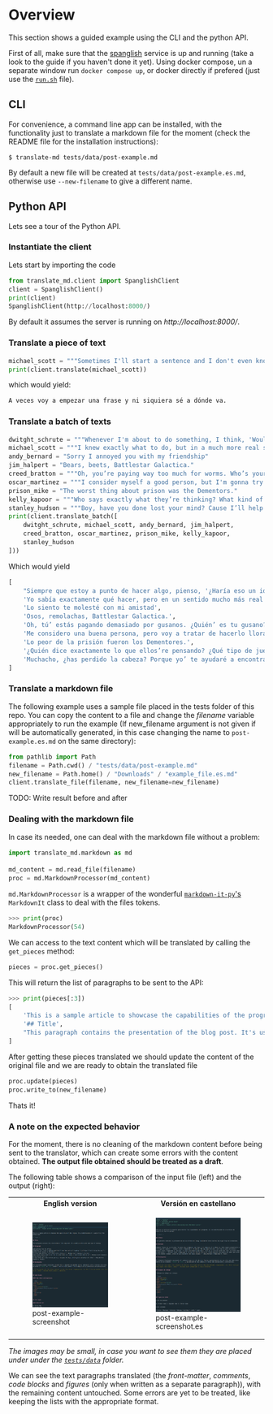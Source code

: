 # Overview

This section shows a guided example using the CLI and the python API.

First of all, make sure that the [spanglish](https://github.com/plaguss/spanglish) service is up and running (take a look to the guide if you haven't done it yet). Using docker compose, un a separate window run `docker compose up`, or docker directly if prefered (just use the [`run.sh`](https://github.com/plaguss/spanglish/run.sh) file).

## CLI

For convenience, a command line app can be installed, with the functionality just to translate a markdown file for the moment (check the README file for the installation instructions):

```console
$ translate-md tests/data/post-example.md
```

By default a new file will be created at `tests/data/post-example.es.md`, otherwise use `--new-filename` to give a different name.


## Python API

Lets see a tour of the Python API.

### Instantiate the client

Lets start by importing the code 

```Python
from translate_md.client import SpanglishClient
client = SpanglishClient()
print(client)
SpanglishClient(http://localhost:8000/) 
```

By default it assumes the server is running on *http://localhost:8000/*.

### Translate a piece of text

```Python
michael_scott = """Sometimes I'll start a sentence and I don't even know where it's going. I just hope I find it along the way."""
print(client.translate(michael_scott))
```

which would yield:

```Python
A veces voy a empezar una frase y ni siquiera sé a dónde va.
```

### Translate a batch of texts

```Python
dwitght_schrute = """Whenever I'm about to do something, I think, 'Would an idiot do that?' and if they would, I do not do that thing."""
michael_scott = """I knew exactly what to do, but in a much more real sense I had no idea what to do."""
andy_bernard = "Sorry I annoyed you with my friendship"
jim_halpert = "Bears, beets, Battlestar Galactica."
creed_bratton = """Oh, you’re paying way too much for worms. Who’s your worm guy?"""
oscar_martinez = """I consider myself a good person, but I'm gonna try to make him cry."""
prison_mike = "The worst thing about prison was the Dementors."
kelly_kapoor = """Who says exactly what they’re thinking? What kind of a game is that?"""
stanley_hudson = """Boy, have you done lost your mind? Cause I’ll help you find it!"""
print(client.translate_batch([
    dwitght_schrute, michael_scott, andy_bernard, jim_halpert,
    creed_bratton, oscar_martinez, prison_mike, kelly_kapoor,
    stanley_hudson
]))
```

Which would yield

```Python
[
    "Siempre que estoy a punto de hacer algo, pienso, '¿Haría eso un idiota?' y si lo hicieran, no lo hago.",
    'Yo sabía exactamente qué hacer, pero en un sentido mucho más real no tenía idea de qué hacer.',
    'Lo siento te molesté con mi amistad',
    'Osos, remolachas, Battlestar Galactica.',
    'Oh, tú’ estás pagando demasiado por gusanos. ¿Quién’ es tu gusano?',
    'Me considero una buena persona, pero voy a tratar de hacerlo llorar.',
    'Lo peor de la prisión fueron los Dementores.',
    '¿Quién dice exactamente lo que ellos’re pensando? ¿Qué tipo de juego es eso?',
    'Muchacho, ¿has perdido la cabeza? Porque yo’ te ayudaré a encontrarlo!'
]
```

### Translate a markdown file

The following example uses a sample file placed in the tests folder of this repo. You can copy the content to a file and change the *filename* variable appropriately to run the example (If new_filename argument is not given if will be automatically generated, in this case changing the name to `post-example.es.md` on the same directory):

```Python
from pathlib import Path
filename = Path.cwd() / "tests/data/post-example.md"
new_filename = Path.home() / "Downloads" / "example_file.es.md"
client.translate_file(filename, new_filename=new_filename)
```

TODO: Write result before and after


### Dealing with the markdown file

In case its needed, one can deal with the markdown file without a problem:

```Python
import translate_md.markdown as md

md_content = md.read_file(filename)
proc = md.MarkdownProcessor(md_content)
```

`md.MarkdownProcessor` is a wrapper of the wonderful [`markdown-it-py`'s](https://markdown-it-py.readthedocs.io/en/latest/using.html) `MarkdownIt` class to deal with the files tokens.

```Python
>>> print(proc)
MarkdownProcessor(54)
```

We can access to the text content which will be translated by calling the `get_pieces` method:

```Python
pieces = proc.get_pieces()
```

This will return the list of paragraphs to be sent to the API:

```Python
>>> print(pieces[:3])
[
    'This is a sample article to showcase the capabilities of the program. Its a moddification of a sample file from gohugo repo.',
    '## Title',
    "This paragraph contains the presentation of the blog post. It's usually written with some type of heading."
]
```

After getting these pieces translated we should update the content of the original file and we are ready to obtain the translated file

```Python
proc.update(pieces)
proc.write_to(new_filename)
```

Thats it!


### A note on the expected behavior

For the moment, there is no cleaning of the markdown content before being sent to the translator, which can create some errors with the content obtained. **The output file obtained should be treated as a draft**.

The following table shows a comparison of the input file (left) and the output (right):

<table>
  <tr>
    <th>English version</th>
    <th>Versión en castellano</th>
  </tr>
    <td>
         <figure>
            <img src="../assets/post-example-screenshot.png" alt="post-example-screenshot" style="width:100%">
            <figcaption>post-example-screenshot</figcaption>
        </figure> 
    </td>
    <td>
         <figure>
            <img src="../assets/post-example-screenshot.es.png" alt="post-example-screenshot.es" style="width:100%">
            <figcaption>post-example-screenshot.es</figcaption>
        </figure> 
    </td>
</table>

*The images may be small, in case you want to see them they are placed under under the [`tests/data`](https://github.com/plaguss/translate-md/tree/main/tests/data) folder.*

We can see the text paragraphs translated (the *front-matter*, *comments*, *code blocks* and *figures* (only when written as a separate paragraph)), with the remaining content untouched. Some errors are yet to be treated, like keeping the lists with the appropriate format.


<!-- 
Prefer the table with the content side by side

![post-example-screenshot](./assets/post-example-screenshot.png)

and the corresponding output:

![post-example-screenshot.es](./assets/post-example-screenshot.es.png) -->

